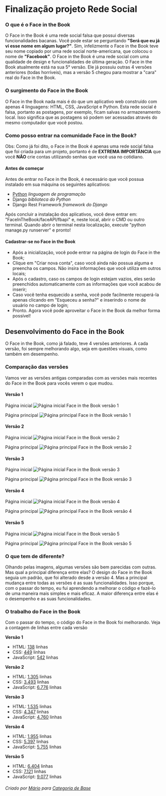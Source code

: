 # Finalização projeto Rede Social

### O que é o Face in the Book
O Face in the Book é uma rede social falsa que possui diversas funcionalidades bacanas. Você pode estar se perguntando __"Será que eu já vi esse nome em algum lugar?"__. Sim, infelizmente o Face in the Book teve seu nome copiado por uma rede social norte-americana, que colocou o nome de __"Facebook"__.
O Face in the Book é uma rede social com uma qualidade de design e funcionalidades de última geração.
O Face in the Book atualmente está na sua 5° versão. Ele já possuiu outras 4 versões anteriores (todas horríveis), mas a versão 5 chegou para mostrar a "cara" real do Face in the Book.

### O surgimento do Face in the Book
O Face in the Book nada mais é do que um aplicativo web construído com apenas 4 linguagens: HTML, CSS, JavaScript e Python.
Esta rede social é falsa, portanto as postagens, por exemplo, ficam salvas no armazenamento local. Isso significa que as postagens só podem ser acessadas através do mesmo computador que você postou.

### Como posso entrar na comunidade Face in the Book?
Obs: Como já foi dito, o Face in the Book é apenas uma rede social falsa que foi criada para um projeto, portanto é de **EXTREMA IMPORTÂNCIA** que você **NÃO** crie contas utilizando senhas que você usa no cotidiano.

#### Antes de começar
Antes de entrar no Face in the Book, é necessário que você possua instalado em sua máquina os seguintes aplicativos:

* [Python](https://www.python.org/) _linguagem de programação_
* Django _biblioteca do Python_
* Django Rest Framework _framework do Django_

Após concluir a instalação dos aplicativos, você deve entrar em: "FaceInTheBook/faceAPI/fbapi" e, neste local, abrir o CMD ou outro terminal.
Quando abrir o terminal nesta localização, execute "python manage.py runserver" e pronto!

#### Cadastrar-se no Face in the Book
 - Após a inicialização, você pode entrar na página de login do Face in the Book;
 - Clique em "Criar nova conta", caso você ainda não possua alguma e preencha os campos. Não insira informações que você utiliza em outros locais;
 - Após o cadastro, caso os campos de login estejam vazios, eles serão preenchidos automaticamente com as informações que você acabou de inserir;
 - Caso você tenha esquecido a senha, você pode facilmente recuperá-la apenas clicando em "Esqueceu a senha?" e inserindo o nome de usuário no campo de login;
 - Pronto. Agora você pode aproveitar o Face in the Book da melhor forma possível!


## Desenvolvimento do Face in the Book
O Face in the Book, como já falado, teve 4 versões anteriores. A cada versão, foi sempre melhorando algo, seja em questões visuais, como também em desempenho.

### Comparação das versões
Vamos ver as versões antigas comparadas com as versões mais recentes do Face in the Book para vocês verem o que mudou.


#### Versão 1
Página inicial
![Página inicial Face in the Book versão 1](https://github.com/AABB2741/projeto-final-caregoria-de-base/blob/main/screenshots/v1%20-%20Main.png?raw=true)

Página principal
![Página principal Face in the Book versão 1](https://github.com/AABB2741/projeto-final-caregoria-de-base/blob/main/screenshots/v1%20-%20Main.png?raw=true)


#### Versão 2
Página inicial
![Página inicial Face in the Book versão 2](https://github.com/AABB2741/projeto-final-caregoria-de-base/blob/main/screenshots/v2%20-%20Home.png?raw=true)

Página principal
![Página principal Face in the Book versão 2](https://github.com/AABB2741/projeto-final-caregoria-de-base/blob/main/screenshots/v2%20-%20Main.png?raw=true)


#### Versão 3
Página inicial
![Página inicial Face in the Book versão 3](https://github.com/AABB2741/projeto-final-caregoria-de-base/blob/main/screenshots/v3%20-%20Home.png?raw=true)

Página principal
![Página principal Face in the Book versão 3](https://github.com/AABB2741/projeto-final-caregoria-de-base/blob/main/screenshots/v3%20-%20Main.png?raw=true)


#### Versão 4
Página inicial
![Página inicial Face in the Book versão 4](https://github.com/AABB2741/projeto-final-caregoria-de-base/blob/main/screenshots/v4%20-%20Home.png?raw=true)

Página principal
![Página principal Face in the Book versão 4](https://github.com/AABB2741/projeto-final-caregoria-de-base/blob/main/screenshots/v4%20-%20Main.png?raw=true)


#### Versão 5
Página inicial
![Página inicial Face in the Book versão 5](https://github.com/AABB2741/projeto-final-caregoria-de-base/blob/main/screenshots/v5%20-%20Home.png?raw=true)

Página principal
![Página principal Face in the Book versão 5](https://github.com/AABB2741/projeto-final-caregoria-de-base/blob/main/screenshots/v5%20-%20Main.png?raw=true)


### O que tem de diferente?
Olhando pelas imagens, algumas versões são bem parecidas com outras. Mas qual a principal diferença entre elas?
O design do Face in the Book seguia um padrão, que foi alterado desde a versão 4. Mas a principal mudança entre todas as versões é as suas funcionalidades. Isso porque, com o passar do tempo, eu fui aprendendo a melhorar o código e fazê-lo de uma maneira mais simples e mais eficaz. A maior diferença entre elas é o desempenho e as suas funcionalidades.

### O trabalho do Face in the Book
Com o passar do tempo, o código do Face in the Book foi melhorando. Veja a contagem de linhas entre cada versão

**Versão 1**
 - HTML: <ins>138</ins> linhas
 - CSS: <ins>449</ins> linhas
 - JavaScript: <ins>542</ins> linhas

**Versão 2**
 - HTML: <ins>1.305</ins> linhas
 - CSS: <ins>3.493</ins> linhas
 - JavaScript: <ins>6.776</ins> linhas

**Versão 3**
 - HTML: <ins>1.535</ins> linhas
 - CSS: <ins>4.347</ins> linhas
 - JavaScript: <ins>4.760</ins> linhas

**Versão 4**
 - HTML: <ins>1.955</ins> linhas
 - CSS: <ins>5.397</ins> linhas
 - JavaScript: <ins>5.755</ins> linhas

**Versão 5**
 - HTML: <ins>6.404</ins> linhas
 - CSS: <ins>7.121</ins> linhas
 - JavaScript: <ins>9.077</ins> linhas

###### Criado por [Mário](https://github.com/AABB2741/) para [Categoria de Base](https://categoriadebase.org/)

